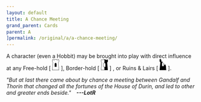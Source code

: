 ```yaml
---
layout: default
title: A Chance Meeting
grand_parent: Cards
parent: A
]permalink: /original/a/a-chance-meeting/
---
```


A character (even a Hobbit) may be brought into play with direct influence at any Free-hold \[ ![](/assets/images/free-hold.svg) ], Border-hold \[ ![](/assets/images/border-hold.svg) ] , or Ruins & Lairs \[ ![](/assets/images/ruinlair.svg) ].

_"But at last there came about by chance a meeting between Gandalf and Thorin that changed all the fortunes of the House of Durin, and led to other and greater ends beside."&emsp;**---LotR**_ 
